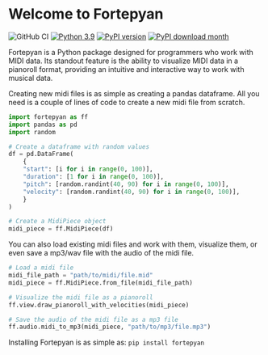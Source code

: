 # Welcome to Fortepyan

![GitHub CI](https://github.com/Nospoko/Fortepyan/actions/workflows/ci_tests.yaml/badge.svg?branch=master) [![Python 3.9](https://img.shields.io/badge/python-3.9+-blue.svg)](https://www.python.org/downloads) [![PyPI version](https://img.shields.io/pypi/v/fortepyan.svg)](https://pypi.org/project/fortepyan/) [![PyPI download month](https://img.shields.io/pypi/dm/fortepyan.svg)](https://pypi.org/project/fortepyan/)

Fortepyan is a Python package designed for programmers who work with MIDI data. Its standout feature is the ability to visualize MIDI data in a pianoroll format, providing an intuitive and interactive way to work with musical data.

Creating new midi files is as simple as creating a pandas dataframe. All you need is a couple of lines of code to create a new midi file from scratch.
```python
import fortepyan as ff
import pandas as pd
import random

# Create a dataframe with random values
df = pd.DataFrame(
    {
    "start": [i for i in range(0, 100)],
    "duration": [1 for i in range(0, 100)],
    "pitch": [random.randint(40, 90) for i in range(0, 100)],
    "velocity": [random.randint(40, 90) for i in range(0, 100)],
    }
)

# Create a MidiPiece object
midi_piece = ff.MidiPiece(df)
```
You can also load existing midi files and work with them, visualize them, or even save a mp3/wav file with the audio of the midi file.

```python
# Load a midi file
midi_file_path = "path/to/midi/file.mid"
midi_piece = ff.MidiPiece.from_file(midi_file_path)

# Visualize the midi file as a pianoroll
ff.view.draw_pianoroll_with_velocities(midi_piece)

# Save the audio of the midi file as a mp3 file
ff.audio.midi_to_mp3(midi_piece, "path/to/mp3/file.mp3")
```

Installing Fortepyan is as simple as: `pip install fortepyan`
